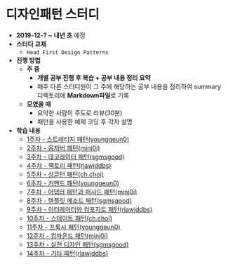 # 디자인패턴 스터디

* **2019-12-? ~ 내년 초** 예정
* **스터디 교재**
  * `Head First Design Patterns`
* **진행 방법**
  * **주 중**
    * **개별 공부 진행 후 복습 + 공부 내용 정리 요약**
    * 매주 다른 스터디원이 그 주에 해당하는 공부 내용을 정리하여 summary 디렉토리에 **Markdown파일**로 기록
  * **모였을 때**
    * 요약한 사람이 주도로 리뷰(30분)
    * 패턴을 사용한 예제 코딩 후 각자 설명
* **학습 내용**
  * [1주차 - 스트레티지 패턴(younggeun0)](https://github.com/younggeun0/DesignPatternStudy/blob/master/summary/week1_summary.md)
  * [2주차 - 옵저버 패턴(minj0i)](https://github.com/ohbokdong/DesignPatternStudy/blob/master/summary/week2_summary.md)
  * [3주차 - 데코레이터 패턴(sgmsgood)]()
  * [4주차 - 팩토리 패턴(rlawjddbs)]()
  * [5주차 - 싱글턴 패턴(ch.choi)]()
  * [6주차 - 커맨드 패턴(younggeun0)]()
  * [7주차 - 어댑터 패턴과 퍼사드 패턴(minj0i)]()
  * [8주차 - 템플릿 메소드 패턴(sgmsgood)]()
  * [9주차 - 이터레이터와 컴포지트 패턴(rlawjddbs)]()
  * [10주차 - 스테이트 패턴(ch.choi)]()
  * [11주차 - 프록시 패턴(younggeun0)]()
  * [12주차 - 컴파운드 패턴(minj0i)]()
  * [13주차 - 실전 디자인 패턴(sgmsgood)]()
  * [14주차 - 기타 패턴(rlawjddbs)]()
